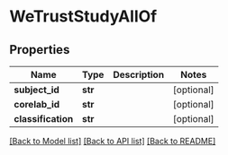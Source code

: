 # WeTrustStudyAllOf


## Properties
Name | Type | Description | Notes
------------ | ------------- | ------------- | -------------
**subject_id** | **str** |  | [optional] 
**corelab_id** | **str** |  | [optional] 
**classification** | **str** |  | [optional] 

[[Back to Model list]](../README.md#documentation-for-models) [[Back to API list]](../README.md#documentation-for-api-endpoints) [[Back to README]](../README.md)


